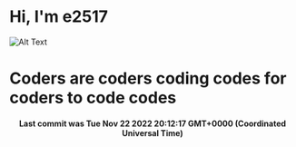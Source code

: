 # Hi, I'm e2517

![Alt Text](https://github.com/E2517/e2517/blob/master/images/background.gif)

# Coders are coders coding codes for coders to code codes

<h4 align="center">Last commit was Tue Nov 22 2022 20:12:17 GMT+0000 (Coordinated Universal Time)</h4>

